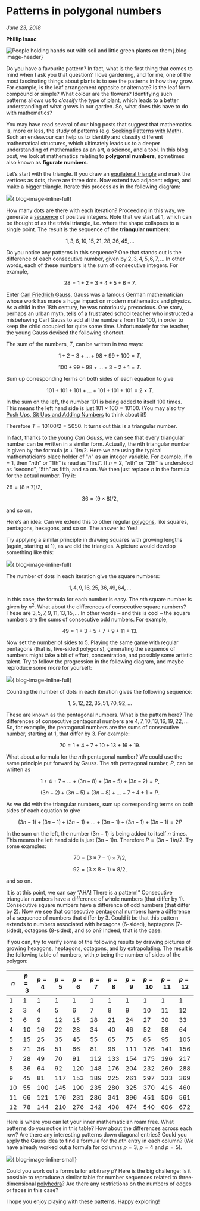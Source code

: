 # Patterns in polygonal numbers 

*June 23, 2018*

**Phillip Isaac**

![People holding hands out with soil and little green plants on them](https://es-app.com/assets/DF32Zc.jpg){.blog-image-header}

Do you have a favourite pattern? In fact, what is the first thing that comes to mind when I ask you that question? I love gardening, and for me, one of the most fascinating things about plants is to see the patterns in how they grow. For example, is the leaf arrangement opposite or alternate? Is the leaf form compound or simple? What colour are the flowers? Identifying such patterns allows us to _classify_ the type of plant, which leads to a better understanding of what grows in our garden. So, what does this have to do with mathematics?

You may have read several of our blog posts that suggest that mathematics is, more or less, the study of patterns (e.g. [Seeking Patterns with Math](https://www.1onepsilon.com/single-post/2017/07/15/Seeking-Patterns-with-Math)). Such an endeavour can help us to identify and classify different mathematical structures, which ultimately leads us to a deeper understanding of mathematics as an art, a science, and a tool. In this blog post, we look at mathematics relating to **polygonal numbers**, sometimes also known as **figurate numbers**.

Let’s start with the triangle. If you draw an [equilateral triangle](https://epsilonstream.com/topic/equilateraltriangle) and mark the vertices as dots, there are three dots. Now extend two adjacent edges, and make a bigger triangle. Iterate this process as in the following diagram:  

![](https://es-app.com/blog-assets/TriangularNumbers.png){.blog-image-inline-full}

How many dots are there with each iteration? Proceeding in this way, we generate a [sequence](https://epsilonstream.com/topic/sequence) of positive integers. Note that we start at $1$, which can be thought of as the trivial triangle, i.e. where the shape collapses to a single point. The result is the sequence of the **triangular numbers**:  

$$1, 3, 6, 10, 15, 21, 28, 36, 45, \ldots$$

Do you notice any patterns in this sequence? One that stands out is the difference of each consecutive number, given by $2, 3, 4, 5, 6, 7, \ldots$ In other words, each of these numbers is the sum of consecutive integers. For example, 

$$28 = 1 + 2 + 3 + 4 + 5 + 6 + 7.$$

Enter [Carl Friedrich Gauss](https://epsilonstream.com/topic/gaussMathematician). Gauss was a famous German mathematician whose work has made a huge impact on modern mathematics and physics. As a child in the 18th century, he was notoriously precocious. One story, perhaps an urban myth, tells of a frustrated school teacher who instructed a misbehaving Carl Gauss to add all the numbers from $1$ to $100$, in order to keep the child occupied for quite some time. Unfortunately for the teacher, the young Gauss devised the following shortcut.

The sum of the numbers, $T$, can be written in two ways:
       
$$1      +   2    +  3   + \ldots  + 98 +  99   + 100   =  T,$$

$$100 +  99  + 98   + \ldots +  3    +   2    +  1      =  T.$$

Sum up corresponding terms on both sides of each equation to give

$$101 + 101 + 101 + \ldots + 101 + 101 + 101 = 2 \times T.$$

In the sum on the left, the number $101$ is being added to itself $100$ times. This means the left hand side is just $101 \times 100 = 10100.$ (You may also try [Push Ups, Sit Ups and Adding Numbers](https://www.1onepsilon.com/single-post/2016/11/17/Push-Ups-Sit-Ups-and-Adding-Numbers/) to think about it!)

Therefore $T = 10100/2 = 5050.$ It turns out this is a triangular number. 

In fact, thanks to the young _Carl Gauss_, we can see that every triangular number can be written in a similar form. Actually, the $n$th triangular number is given by the formula $(n+1)n/2$. Here we are using the typical mathematician’s place holder of "$n$" as an integer variable. For example, if $n=1$, then “$n$th” or “$1$th” is read as “first”. If $n=2$, “$n$th” or “$2$th” is understood as “second”,  “$5$th” as fifth, and so on. We then just replace $n$ in the formula for the actual number. Try it: 

$28 = (8 \times 7)/2,$ 

$$36 = (9 \times 8)/2,$$

and so on.

Here’s an idea: Can we extend this to other regular [polygons](https://epsilonstream.com/topic/polygon), like squares, pentagons, hexagons, and so on. The answer is: Yes!

Try applying a similar principle in drawing squares with growing lengths (again, starting at $1$), as we did the triangles. A picture would develop something like this:

![](https://es-app.com/blog-assets/SquareNumbers.png){.blog-image-inline-full}

The number of dots in each iteration give the square numbers:

$$1, 4, 9, 16, 25, 36, 49, 64, \ldots$$

In this case, the formula for each number is easy. The $n$th square number is given by $n^2$. What about the differences of consecutive square numbers? These are $3, 5, 7, 9, 11, 13, 15, \ldots$ In other words – and this is cool – the square numbers are the sums of consecutive odd numbers. For example, 

$$49 = 1 + 3 + 5 + 7 + 9 + 11 + 13.$$

Now set the number of sides to $5$. Playing the same game with regular pentagons (that is, five-sided polygons), generating the sequence of numbers might take a bit of effort, concentration, and possibly some artistic talent. Try to follow the progression in the following diagram, and maybe reproduce some more for yourself:

![](https://es-app.com/blog-assets/PentagonalNumbers.png){.blog-image-inline-full}

Counting the number of dots in each iteration gives the following sequence:

$$1, 5, 12, 22, 35, 51, 70, 92, \ldots$$

These are known as the pentagonal numbers. What is the pattern here? The differences of consecutive pentagonal numbers are $4, 7, 10, 13, 16, 19, 22, \ldots$ So, for example, the pentagonal numbers are the sums of consecutive number, starting at $1$, that differ by $3$. For example: 

$$70 = 1 + 4 + 7 + 10 + 13 + 16 + 19.$$
 
What about a formula for the $n$th pentagonal number? We could use the same principle put forward by Gauss. The $n$th pentagonal number, $P$, can be written as 

$$1 + 4 + 7 + \ldots + (3n-8) + (3n-5) + (3n-2) = P,$$

$$(3n-2) + (3n-5) + (3n-8) + \ldots + 7 + 4 + 1 = P.$$

As we did with the triangular numbers, sum up corresponding terms on both sides of each equation to give

$$(3n-1) + (3n-1) + (3n-1) + \ldots + (3n-1) + (3n-1) + ( 3n-1) = 2P$$

In the sum on the left, the number $(3n-1)$ is being added to itself $n$ times. This means the left hand side is just $(3n-1)n.$ Therefore $P = (3n-1)n/2.$ Try some examples: 

$$70 = (3 \times 7 -1) \times 7/2,$$

$$92 = (3 \times 8 -1) \times 8/2,$$

and so on.

It is at this point, we can say “AHA! There is a pattern!” Consecutive triangular numbers have a difference of whole numbers (that differ by $1$). Consecutive square numbers have a difference of odd numbers (that differ by $2$). Now we see that consecutive pentagonal numbers have a difference of a sequence of numbers that differ by $3$. Could it be that this pattern extends to numbers associated with hexagons ($6$-sided), heptagons ($7$-sided), octagons ($8$-sided), and so on? Indeed, that is the case.

If you can, try to verify some of the following results by drawing pictures of growing hexagons, heptagons, octagons, and by extrapolating. The result is the following table of numbers, with $p$ being the number of sides of the polygon:

| $n$ |	$p=3$ |	$p=4$	|$p=5$ |$p=6$ | $p=7$ | $p=8$ | $p=9$ | $p=10$ | $p=11$ | $p=12$ |
|---|------|-----|----|----|-----|-----|-----|-----|-------|-----|
| 1 |	1   |	 1	| 1  |	1	 |1   |	1 |	1	|1	|1	|1|
| 2 |	3|	4|	5	|6	|7	|8	|9	|10|	11|	12|
| 3 |	6|	9|	12|	15	|18	|21	|24	|27	|30|	33|
| 4 |	10|	16|	22|	28	|34	|40	|46	|52	|58	|64|
| 5 |	15|	25|	35|	45	|55	|65	|75	|85	|95	|105|
| 6 |	21	|36|	51	|66	|81	|96	|111|	126|	141|	156|
| 7 |	28|	49|	70|	91|	112|	133	|154|	175|	196|	217|
| 8 |	36|	64|	92	|120	|148	|176|	204	|232|	260|	288|
| 9 |	45	|81|	117|	153	|189|	225	|261|	297|	333|	369
| 10|	55|	100|	145	|190	|235|	280|	325|	370|	415|	460|
| 11|	66	|121	|176	|231	|286	|341	|396	|451	|506|	561|
| 12|	78|	144	|210	|276	|342	|408|	474|	540|	606|	672|


Here is where you can let your inner mathematician roam free. What patterns do you notice in this table? How about the differences across each row? Are there any interesting patterns down diagonal entries? Could you apply the Gauss idea to find a formula for the $n$th entry in each column? (We have already worked out a formula for columns $p=3$, $p=4$ and $p=5$). 

![](https://es-app.com/blog-assets/ladyReadingBook.jpg){.blog-image-inline-small}

Could you work out a formula for arbitrary $p$? Here is the big challenge: Is it possible to reproduce a similar table for number sequences related to three-dimensional [polyhedra](https://epsilonstream.com/topic/polyhedron)? Are there any restrictions on the numbers of edges or faces in this case? 

I hope you enjoy playing with these patterns. Happy exploring!
